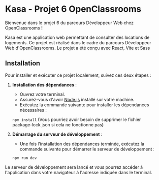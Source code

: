 # Kasa - Projet 6 OpenClassrooms

Bienvenue dans le projet 6 du parcours Développeur Web chez OpenClassrooms !

Kasa est une application web permettant de consulter des locations de logements. Ce projet est réalisé dans le cadre du parcours Développeur Web d'OpenClassrooms. Le projet a été conçu avec React, Vite et Sass

## Installation

Pour installer et exécuter ce projet localement, suivez ces deux étapes :

1. **Installation des dépendances** :
   - Ouvrez votre terminal.
   - Assurez-vous d'avoir [Node.js](https://nodejs.org/) installé sur votre machine.
   - Exécutez la commande suivante pour installer les dépendances nécessaires :

    `npm install` (Vous pourriez avoir besoin de supprimer le fichier package-lock.json si cela ne fonctionne pas) 

2. **Démarrage du serveur de développement** :
    - Une fois l'installation des dépendances terminée, exécutez la commande suivante pour démarrer le serveur de développement :

    `npm run dev`


Le serveur de développement sera lancé et vous pourrez accéder à l'application dans votre navigateur à l'adresse indiquée dans le terminal.
